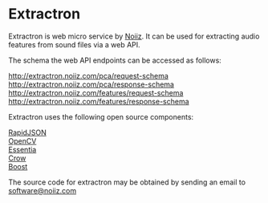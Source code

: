 # Extractron

Extractron is web micro service by [Noiiz](http://noiiz.com). It can be used for extracting audio features from sound files via a web API.

The schema the web API endpoints can be accessed as follows:

http://extractron.noiiz.com/pca/request-schema  
http://extractron.noiiz.com/pca/response-schema   
http://extractron.noiiz.com/features/request-schema   
http://extractron.noiiz.com/features/response-schema 
  
Extractron uses the following open source components:

[RapidJSON](http://rapidjson.org)   
[OpenCV](https://opencv.org)   
[Essentia](http://essentia.upf.edu)   
[Crow](https://github.com/ipkn/crow)   
[Boost](https://www.boost.org) 

The source code for extractron may be obtained by sending an email to [software@noiiz.com](software@noiiz.com)


